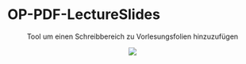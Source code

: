 # OP-PDF-LectureSlides
<div align="center">

Tool um einen Schreibbereich zu Vorlesungsfolien hinzuzufügen

![](https://raw.githubusercontent.com/BAAMMM1/OP-PDF-LectureSlides/master/teaser.jpg)

</div>
